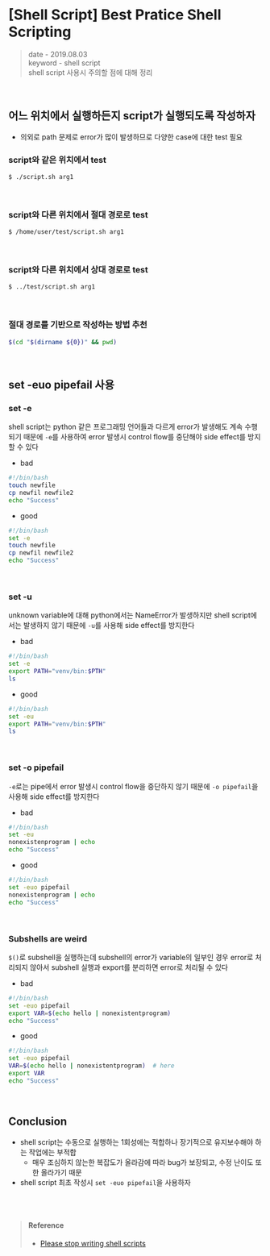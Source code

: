 # [Shell Script] Best Pratice Shell Scripting
> date - 2019.08.03  
> keyword - shell script  
> shell script 사용시 주의할 점에 대해 정리  

<br>

## 어느 위치에서 실행하든지 script가 실행되도록 작성하자
* 의외로 path 문제로 error가 많이 발생하므로 다양한 case에 대한 test 필요

### script와 같은 위치에서 test
```sh
$ ./script.sh arg1
```

<br>

### script와 다른 위치에서 절대 경로로 test
```sh
$ /home/user/test/script.sh arg1
```

<br>

### script와 다른 위치에서 상대 경로로 test
```sh
$ ../test/script.sh arg1
```

<br>

### 절대 경로를 기반으로 작성하는 방법 추천
```sh
$(cd "$(dirname ${0})" && pwd)
```


<br>

## set -euo pipefail 사용

### set -e
shell script는 python 같은 프로그래밍 언어들과 다르게 error가 발생해도 계속 수행되기 때문에 `-e`를 사용하여 error 발생시 control flow를 중단해야 side effect를 방지할 수 있다

* bad
```sh
#!/bin/bash
touch newfile
cp newfil newfile2
echo "Success"
```

* good
```sh
#!/bin/bash
set -e
touch newfile
cp newfil newfile2
echo "Success"
```

<br>

### set -u
unknown variable에 대해 python에서는 NameError가 발생하지만 shell script에서는 발생하지 않기 때문에 `-u`를 사용해 side effect를 방지한다

* bad
```sh
#!/bin/bash
set -e
export PATH="venv/bin:$PTH"
ls
```

* good
```sh
#!/bin/bash
set -eu
export PATH="venv/bin:$PTH"
ls
```

<br>

### set -o pipefail
`-e`로는 pipe에서 error 발생시 control flow을 중단하지 않기 때문에 `-o pipefail`을 사용해 side effect를 방지한다

* bad
```sh
#!/bin/bash
set -eu
nonexistenprogram | echo
echo "Success"
```

* good
```sh
#!/bin/bash
set -euo pipefail
nonexistenprogram | echo
echo "Success"
```

<br>

### Subshells are weird
`$()`로 subshell을 실행하는데 subshell의 error가 variable의 일부인 경우 error로 처리되지 않아서 subshell 실행과 export를 분리하면 error로 처리될 수 있다

* bad
```sh
#!/bin/bash
set -euo pipefail
export VAR=$(echo hello | nonexistentprogram)
echo "Success"
```

* good
```sh
#!/bin/bash
set -euo pipefail
VAR=$(echo hello | nonexistentprogram)  # here
export VAR
echo "Success"
```

<br>

## Conclusion
* shell script는 수동으로 실행하는 1회성에는 적합하나 장기적으로 유지보수해야 하는 작업에는 부적합
  * 매우 조심하지 않는한 복잡도가 올라감에 따라 bug가 보장되고, 수정 난이도 또한 올라가기 때문
* shell script 최초 작성시 `set -euo pipefail`을 사용하자


<br><br>

> #### Reference
> * [Please stop writing shell scripts](https://pythonspeed.com/articles/shell-scripts/)
